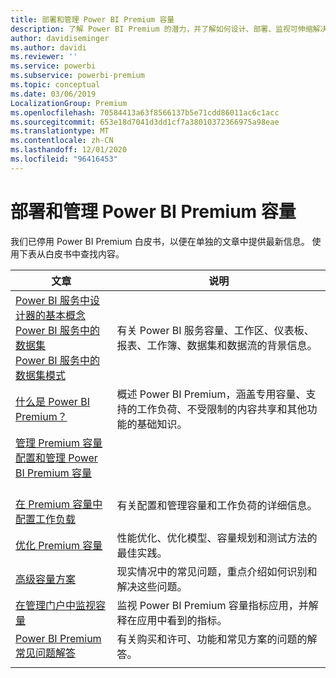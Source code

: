 ```yaml
---
title: 部署和管理 Power BI Premium 容量
description: 了解 Power BI Premium 的潜力，并了解如何设计、部署、监视可伸缩解决方案并对其进行故障排除。
author: davidiseminger
ms.author: davidi
ms.reviewer: ''
ms.service: powerbi
ms.subservice: powerbi-premium
ms.topic: conceptual
ms.date: 03/06/2019
LocalizationGroup: Premium
ms.openlocfilehash: 70584413a63f8566137b5e71cdd86011ac6c1acc
ms.sourcegitcommit: 653e18d7041d3dd1cf7a38010372366975a98eae
ms.translationtype: MT
ms.contentlocale: zh-CN
ms.lasthandoff: 12/01/2020
ms.locfileid: "96416453"
---
```

# <a name="deploying-and-managing-power-bi-premium-capacities"></a>部署和管理 Power BI Premium 容量

我们已停用 Power BI Premium 白皮书，以便在单独的文章中提供最新信息。 使用下表从白皮书中查找内容。 

| 文章 | 说明 |
|-----|----|
| [Power BI 服务中设计器的基本概念](../fundamentals/service-basic-concepts.md)</br>[Power BI 服务中的数据集](../connect-data/service-datasets-understand.md)</br>[Power BI 服务中的数据集模式](../connect-data/service-dataset-modes-understand.md) | 有关 Power BI 服务容量、工作区、仪表板、报表、工作簿、数据集和数据流的背景信息。 |
| [什么是 Power BI Premium？](../admin/service-premium-what-is.md) | 概述 Power BI Premium，涵盖专用容量、支持的工作负荷、不受限制的内容共享和其他功能的基础知识。  |
| [管理 Premium 容量](../admin/service-premium-capacity-manage.md)</br>[配置和管理 Power BI Premium 容量](../admin/service-admin-premium-manage.md)
</br>[在 Premium 容量中配置工作负载](../admin/service-admin-premium-workloads.md) | 有关配置和管理容量和工作负荷的详细信息。 |
| [优化 Premium 容量](../admin/service-premium-capacity-optimize.md) | 性能优化、优化模型、容量规划和测试方法的最佳实践。 |
| [高级容量方案](../admin/service-premium-capacity-scenarios.md) | 现实情况中的常见问题，重点介绍如何识别和解决这些问题。 |
| [在管理门户中监视容量](../admin/service-admin-premium-monitor-portal.md) | 监视 Power BI Premium 容量指标应用，并解释在应用中看到的指标。 |
| [Power BI Premium 常见问题解答](../admin/service-premium-faq.md) | 有关购买和许可、功能和常见方案的问题的解答。 |
| | |
